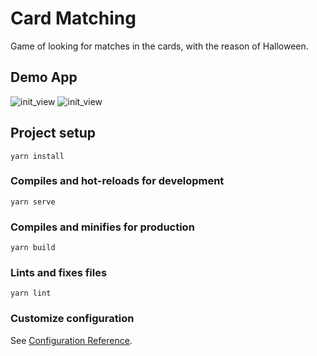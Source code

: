 # Card Matching

Game of looking for matches in the cards, with the reason of Halloween.

## Demo App

<img src=""   styles="width: 20%;" alt="init_view" />
<img src=""   styles="width: 20%;" alt="init_view" />

## Project setup
```
yarn install
```

### Compiles and hot-reloads for development
```
yarn serve
```

### Compiles and minifies for production
```
yarn build
```

### Lints and fixes files
```
yarn lint
```

### Customize configuration
See [Configuration Reference](https://cli.vuejs.org/config/).
